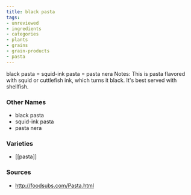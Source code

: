 ```yaml
---
title: black pasta
tags:
- unreviewed
- ingredients
- categories
- plants
- grains
- grain-products
- pasta
---
```

black pasta = squid-ink pasta = pasta nera Notes: This is pasta flavored with squid or cuttlefish ink, which turns it black. It's best served with shellfish.

### Other Names

* black pasta
* squid-ink pasta
* pasta nera

### Varieties

* [[pasta]]

### Sources
* http://foodsubs.com/Pasta.html
